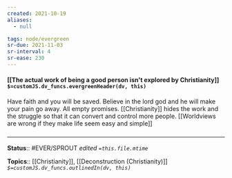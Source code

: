 ```yaml
---
created: 2021-10-19
aliases:
  - null

tags: node/evergreen
sr-due: 2021-11-03
sr-interval: 4
sr-ease: 230
---
```

#### [[The actual work of being a good person isn't explored by Christianity]] `$=customJS.dv_funcs.evergreenHeader(dv, this)`

Have faith and you will be saved. Believe in the lord god and he will make your pain go away. All empty promises. [[Christianity]] hides the work and the struggle so that it can convert and control more people. [[Worldviews are wrong if they make life seem easy and simple]]

### <hr class="footnote"/>

**Status**:: #EVER/SPROUT 
*edited `=this.file.mtime`*

**Topics**:: [[Christianity]], [[Deconstruction (Christianity)]]
*`$=customJS.dv_funcs.outlinedIn(dv, this)`*


